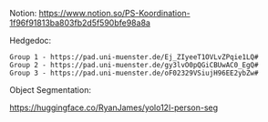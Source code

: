 Notion: https://www.notion.so/PS-Koordination-1f96f91813ba803fb2d5f590bfe98a8a

Hedgedoc:

    Group 1 - https://pad.uni-muenster.de/Ej_ZIyeeT1OVLvZPqie1LQ#
    Group 2 - https://pad.uni-muenster.de/gy3lvO0pQGiCBUwAC0_EgQ#
    Group 3 - https://pad.uni-muenster.de/oF02329VSiujH96EE2ybZw#

Object Segmentation:

https://huggingface.co/RyanJames/yolo12l-person-seg